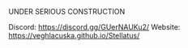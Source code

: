 UNDER SERIOUS CONSTRUCTION

Discord: https://discord.gg/GUerNAUKu2/
Website: https://veghlacuska.github.io/Stellatus/
